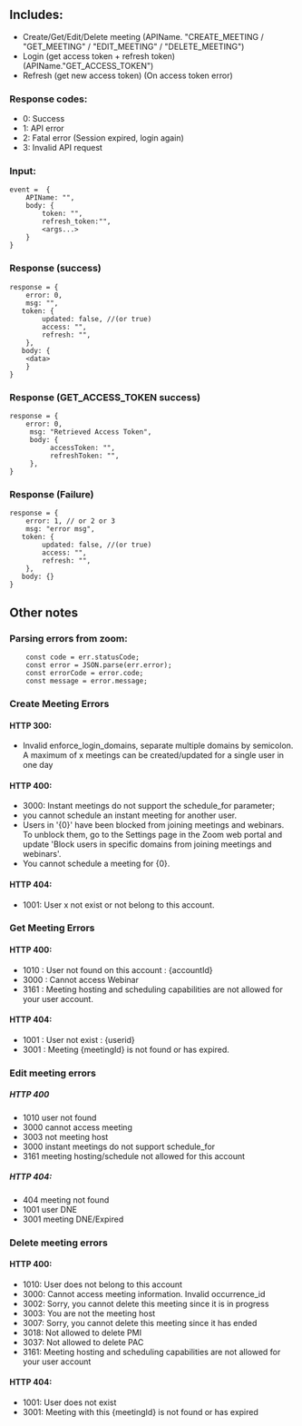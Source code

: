 ## Includes:

- Create/Get/Edit/Delete meeting (APIName. "CREATE_MEETING / "GET_MEETING" / "EDIT_MEETING" / "DELETE_MEETING")
- Login (get access token + refresh token) (APIName."GET_ACCESS_TOKEN")
- Refresh (get new access token) (On access token error)

### Response codes:

- 0: Success
- 1: API error
- 2: Fatal error (Session expired, login again)
- 3: Invalid API request

### Input:

```
event =  {
    APIName: "",
    body: {
        token: "",
        refresh_token:"",
        <args...>
    }
}
```

### Response (success)

```
response = {
    error: 0,
    msg: "",
   token: {
        updated: false, //(or true)
        access: "",
        refresh: "",
    },
   body: {
    <data>
    }
}
```

### Response (GET_ACCESS_TOKEN success)

```
response = {
    error: 0,
     msg: "Retrieved Access Token",
     body: {
          accessToken: "",
          refreshToken: "",
     },
}
```

### Response (Failure)

```
response = {
    error: 1, // or 2 or 3
    msg: "error msg",
   token: {
        updated: false, //(or true)
        access: "",
        refresh: "",
    },
   body: {}
}
```

## Other notes

### Parsing errors from zoom:

```
    const code = err.statusCode;
    const error = JSON.parse(err.error);
    const errorCode = error.code;
    const message = error.message;
```

### Create Meeting Errors

#### HTTP 300:

- Invalid enforce_login_domains, separate multiple domains by semicolon. A maximum of x meetings can be created/updated
  for a single user in one day

#### HTTP 400:

- 3000: Instant meetings do not support the schedule_for parameter;
- you cannot schedule an instant meeting for another user.
- Users in '{0}' have been blocked from joining meetings and webinars. To unblock them, go to the Settings page in the
  Zoom web portal and update 'Block users in specific domains from joining meetings and webinars'.
- You cannot schedule a meeting for {0}.

#### HTTP 404:

- 1001: User x not exist or not belong to this account.

### Get Meeting Errors

#### HTTP 400:

- 1010 : User not found on this account : {accountId}
- 3000 : Cannot access Webinar
- 3161 : Meeting hosting and scheduling capabilities are not allowed for your user account.

#### HTTP 404:

- 1001 : User not exist : {userid}
- 3001 : Meeting {meetingId} is not found or has expired.

### Edit meeting errors

##### HTTP 400

- 1010 user not found
- 3000 cannot access meeting
- 3003 not meeting host
- 3000 instant meetings do not support schedule_for
- 3161 meeting hosting/schedule not allowed for this account

##### HTTP 404:

- 404 meeting not found
- 1001 user DNE
- 3001 meeting DNE/Expired

### Delete meeting errors

#### HTTP 400:

- 1010: User does not belong to this account
- 3000: Cannot access meeting information. Invalid occurrence_id
- 3002: Sorry, you cannot delete this meeting since it is in progress
- 3003: You are not the meeting host
- 3007: Sorry, you cannot delete this meeting since it has ended
- 3018: Not allowed to delete PMI
- 3037: Not allowed to delete PAC
- 3161: Meeting hosting and scheduling capabilities are not allowed for your user account

#### HTTP 404:

- 1001: User does not exist
- 3001: Meeting with this {meetingId} is not found or has expired
